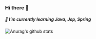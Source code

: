 ### Hi there 👋

##### 🌱 I’m currently learning Java, Jsp, Spring
![Anurag's github stats](https://github-readme-stats.vercel.app/api?username=skadkwld&show_icons=true&theme=gruvbox)


<!--
**skadkwld/skadkwld** is a ✨ _special_ ✨ repository because its `README.md` (this file) appears on your GitHub profile.

Here are some ideas to get you started:

- 🔭 I’m currently working on ...
- 🌱 I’m currently learning ...
- 👯 I’m looking to collaborate on ...
- 🤔 I’m looking for help with ...
- 💬 Ask me about ...
- 📫 How to reach me: ...
- 😄 Pronouns: ...
- ⚡ Fun fact: ...
-->
